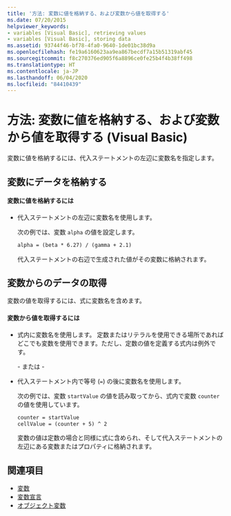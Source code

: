 ```yaml
---
title: '方法: 変数に値を格納する、および変数から値を取得する'
ms.date: 07/20/2015
helpviewer_keywords:
- variables [Visual Basic], retrieving values
- variables [Visual Basic], storing data
ms.assetid: 93744f46-bf78-4fa0-9640-1de01bc38d9a
ms.openlocfilehash: fe19a6160623aa9ea867becdf7a15b51319abf45
ms.sourcegitcommit: f8c270376ed905f6a8896ce0fe25b4f4b38ff498
ms.translationtype: HT
ms.contentlocale: ja-JP
ms.lasthandoff: 06/04/2020
ms.locfileid: "84410439"
---
```

# <a name="how-to-move-data-into-and-out-of-a-variable-visual-basic"></a>方法: 変数に値を格納する、および変数から値を取得する (Visual Basic)

変数に値を格納するには、代入ステートメントの左辺に変数名を指定します。

## <a name="putting-data-in-a-variable"></a>変数にデータを格納する

#### <a name="to-store-a-value-in-a-variable"></a>変数に値を格納するには

- 代入ステートメントの左辺に変数名を使用します。

    次の例では、変数 `alpha` の値を設定します。

    ```vb
    alpha = (beta * 6.27) / (gamma + 2.1)
    ```

    代入ステートメントの右辺で生成された値がその変数に格納されます。

## <a name="getting-data-from-a-variable"></a>変数からのデータの取得

変数の値を取得するには、式に変数名を含めます。

#### <a name="to-retrieve-a-value-from-a-variable"></a>変数から値を取得するには

- 式内に変数名を使用します。 定数またはリテラルを使用できる場所であればどこでも変数を使用できます。ただし、定数の値を定義する式内は例外です。

  \- または -

- 代入ステートメント内で等号 (`=`) の後に変数名を使用します。

  次の例では、変数 `startValue` の値を読み取ってから、式内で変数 `counter` の値を使用しています。

  ```vb
  counter = startValue
  cellValue = (counter + 5) ^ 2
  ```

  変数の値は定数の場合と同様に式に含められ、そして代入ステートメントの左辺にある変数またはプロパティに格納されます。

## <a name="see-also"></a>関連項目

- [変数](index.md)
- [変数宣言](variable-declaration.md)
- [オブジェクト変数](object-variables.md)

